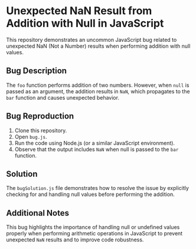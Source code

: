 # Unexpected NaN Result from Addition with Null in JavaScript

This repository demonstrates an uncommon JavaScript bug related to unexpected NaN (Not a Number) results when performing addition with null values.

## Bug Description
The `foo` function performs addition of two numbers. However, when `null` is passed as an argument, the addition results in `NaN`, which propagates to the `bar` function and causes unexpected behavior.

## Bug Reproduction
1. Clone this repository.
2. Open `bug.js`.
3. Run the code using Node.js (or a similar JavaScript environment).
4. Observe that the output includes `NaN` when null is passed to the `bar` function.

## Solution
The `bugSolution.js` file demonstrates how to resolve the issue by explicitly checking for and handling null values before performing the addition.

## Additional Notes
This bug highlights the importance of handling null or undefined values properly when performing arithmetic operations in JavaScript to prevent unexpected `NaN` results and to improve code robustness.